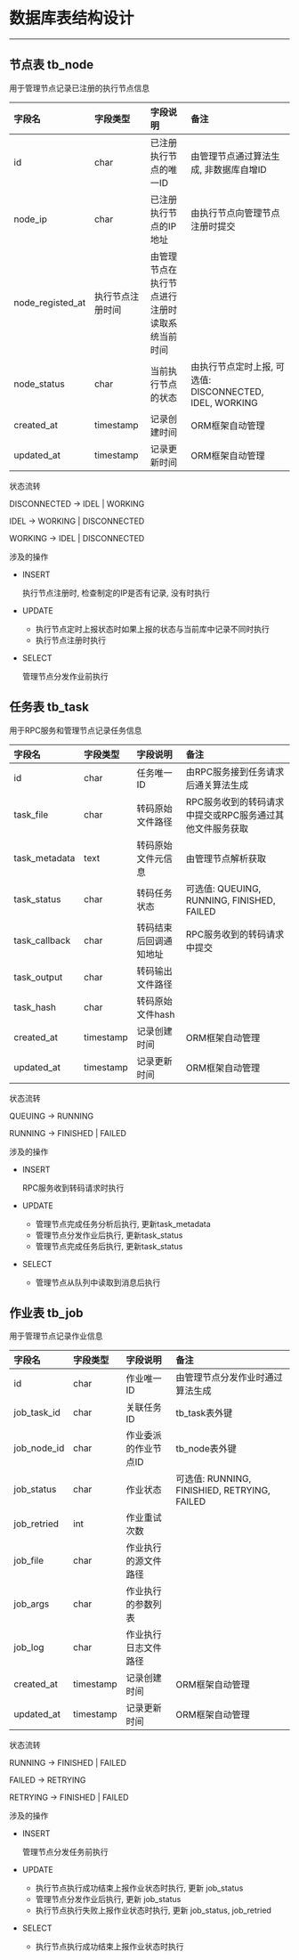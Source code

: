 # 数据库表结构设计

---

## 节点表 tb_node

用于管理节点记录已注册的执行节点信息

| 字段名           | 字段类型         | 字段说明                                       | 备注                                                    |
| :--------------- | :--------------- | :--------------------------------------------- | :------------------------------------------------------ |
| id               | char             | 已注册执行节点的唯一ID                         | 由管理节点通过算法生成, 非数据库自增ID                  |
| node_ip          | char             | 已注册执行节点的IP地址                         | 由执行节点向管理节点注册时提交                          |  |
| node_registed_at | 执行节点注册时间 | 由管理节点在执行节点进行注册时读取系统当前时间 |                                                         |
| node_status      | char             | 当前执行节点的状态                             | 由执行节点定时上报, 可选值: DISCONNECTED, IDEL, WORKING |
| created_at       | timestamp        | 记录创建时间                                   | ORM框架自动管理                                         |
| updated_at       | timestamp        | 记录更新时间                                   | ORM框架自动管理                                         |

状态流转

DISCONNECTED -> IDEL | WORKING

IDEL -> WORKING | DISCONNECTED

WORKING -> IDEL | DISCONNECTED

涉及的操作

- INSERT

    执行节点注册时, 检查制定的IP是否有记录, 没有时执行

- UPDATE

    - 执行节点定时上报状态时如果上报的状态与当前库中记录不同时执行
    - 执行节点注册时执行

- SELECT

    管理节点分发作业前执行

## 任务表 tb_task

用于RPC服务和管理节点记录任务信息

| 字段名        | 字段类型  | 字段说明               | 备注                                                     |
| :------------ | :-------- | :--------------------- | :------------------------------------------------------- |
| id            | char      | 任务唯一ID             | 由RPC服务接到任务请求后通关算法生成                      |
| task_file     | char      | 转码原始文件路径       | RPC服务收到的转码请求中提交或RPC服务通过其他文件服务获取 |
| task_metadata | text      | 转码原始文件元信息     | 由管理节点解析获取                                       |
| task_status   | char      | 转码任务状态           | 可选值: QUEUING, RUNNING, FINISHED, FAILED               |
| task_callback | char      | 转码结束后回调通知地址 | RPC服务收到的转码请求中提交                              |
| task_output   | char      | 转码输出文件路径       |                                                          |
| task_hash     | char      | 转码原始文件hash       |                                                          |
| created_at    | timestamp | 记录创建时间           | ORM框架自动管理                                          |
| updated_at    | timestamp | 记录更新时间           | ORM框架自动管理                                          |

状态流转

QUEUING -> RUNNING

RUNNING -> FINISHED | FAILED

涉及的操作

- INSERT

    RPC服务收到转码请求时执行

- UPDATE

    - 管理节点完成任务分析后执行, 更新task_metadata
    - 管理节点分发作业后执行, 更新task_status
    - 管理节点完成任务后执行, 更新task_status

- SELECT

    - 管理节点从队列中读取到消息后执行

## 作业表 tb_job

用于管理节点记录作业信息

| 字段名      | 字段类型  | 字段说明             | 备注                                        |
| :---------- | :-------- | :------------------- | :------------------------------------------ |
| id          | char      | 作业唯一ID           | 由管理节点分发作业时通过算法生成            |
| job_task_id | char      | 关联任务ID           | tb_task表外键                               |
| job_node_id | char      | 作业委派的作业节点ID | tb_node表外键                               |
| job_status  | char      | 作业状态             | 可选值: RUNNING, FINISHIED, RETRYING, FAILED |
| job_retried | int       | 作业重试次数         |                                             |
| job_file    | char      | 作业执行的源文件路径 |                                             |
| job_args    | char      | 作业执行的参数列表   |                                             |
| job_log     | char      | 作业执行日志文件路径 |                                             |
| created_at  | timestamp | 记录创建时间         | ORM框架自动管理                             |
| updated_at  | timestamp | 记录更新时间         | ORM框架自动管理                             |

状态流转

RUNNING -> FINISHED | FAILED

FAILED -> RETRYING

RETRYING -> FINISHED | FAILED

涉及的操作

- INSERT

    管理节点分发任务前执行

- UPDATE

    - 执行节点执行成功结束上报作业状态时执行, 更新 job_status
    - 管理节点分发作业后执行, 更新 job_status
    - 执行节点执行失败上报作业状态时执行, 更新 job_status, job_retried

- SELECT

    - 执行节点执行成功结束上报作业状态时执行